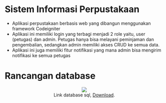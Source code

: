 # Sistem Informasi Perpustakaan
* Aplikasi perpustakaan berbasis web yang dibangun menggunakan framework Codeigniter
* Aplikasi ini memiliki login yang terbagi menjadi 2 role yaitu, user (petugas) dan admin. Petugas hanya bisa melayani peminjaman dan pengembalian, sedangkan admin memiliki akses CRUD ke semua data.
* Aplikasi ini juga memiliki fitur notifikasi yang mana admin bisa mengirim notifikasi ke semua petugas

# Rancangan database
<p align="center">
  <img src="https://github.com/rehanarroihan/PerpustakaanCI/blob/master/assets/database.PNG"/><br>
  Link database sql, <a href="https://github.com/rehanarroihan/PerpustakaanCI/blob/master/assets/perpustakaan.sql">Download</a>.
</p>
